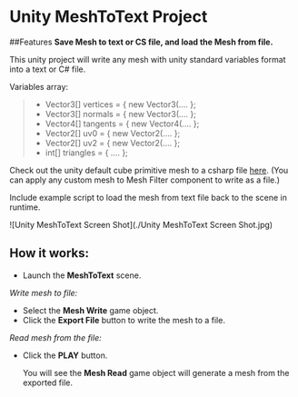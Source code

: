 # Unity MeshToText Project

##Features
**Save Mesh to text or CS file, and load the Mesh from file.**

This unity project will write any mesh with unity standard variables format into a text or C# file.

Variables array: 
>* Vector3[] vertices = { new Vector3(.... };
>* Vector3[] normals = { new Vector3(.... };
>* Vector4[] tangents = { new Vector4(.... };
>* Vector2[] uv0 = { new Vector2(.... };
>* Vector2[] uv2 = { new Vector2(.... };
>* int[] triangles = { .... };

Check out the unity default cube primitive mesh to a csharp file [here](https://github.com/michael430/Unity_MeshToText/blob/master/Assets/BakedMeshData.cs).
(You can apply any custom mesh to Mesh Filter component to write as a file.)

Include example script to load the mesh from text file back to the scene in runtime.


![Unity MeshToText Screen Shot](./Unity MeshToText Screen Shot.jpg)

## How it works:

- Launch the **MeshToText** scene.

*Write mesh to file:*
- Select the **Mesh Write** game object.
- Click the **Export File** button to write the mesh to a file.

*Read mesh from the file:*
- Click the **PLAY** button. 
  
  You will see the **Mesh Read** game object will generate a mesh from the exported file.
